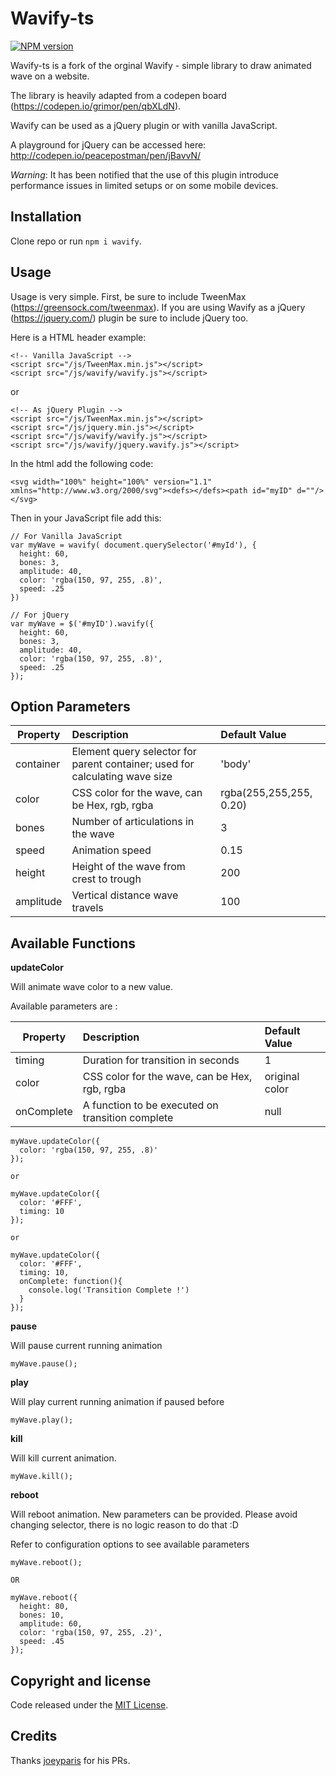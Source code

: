 # Wavify-ts

[![NPM version](https://img.shields.io/npm/v/wavify)](https://npmjs.org/package/wavify)

Wavify-ts is a fork of the orginal Wavify - simple library to draw animated wave on a website.

The library is heavily adapted from a codepen board (https://codepen.io/grimor/pen/qbXLdN).

Wavify can be used as a jQuery plugin or with vanilla JavaScript.

A playground for jQuery can be accessed here: http://codepen.io/peacepostman/pen/jBavvN/

_Warning_: It has been notified that the use of this plugin introduce performance issues in limited setups or on some mobile devices.

## Installation

Clone repo or run `npm i wavify`.

## Usage

Usage is very simple. First, be sure to include TweenMax (https://greensock.com/tweenmax). If you are using Wavify as a jQuery (https://jquery.com/) plugin be sure to include jQuery too.

Here is a HTML header example:

```
<!-- Vanilla JavaScript -->
<script src="/js/TweenMax.min.js"></script>
<script src="/js/wavify/wavify.js"></script>
```

or

```
<!-- As jQuery Plugin -->
<script src="/js/TweenMax.min.js"></script>
<script src="/js/jquery.min.js"></script>
<script src="/js/wavify/wavify.js"></script>
<script src="/js/wavify/jquery.wavify.js"></script>
```

In the html add the following code:

```
<svg width="100%" height="100%" version="1.1" xmlns="http://www.w3.org/2000/svg"><defs></defs><path id="myID" d=""/></svg>
```

Then in your JavaScript file add this:

```
// For Vanilla JavaScript
var myWave = wavify( document.querySelector('#myId'), {
  height: 60,
  bones: 3,
  amplitude: 40,
  color: 'rgba(150, 97, 255, .8)',
  speed: .25
})

// For jQuery
var myWave = $('#myID').wavify({
  height: 60,
  bones: 3,
  amplitude: 40,
  color: 'rgba(150, 97, 255, .8)',
  speed: .25
});
```

## Option Parameters

| **Property** | **Description**                                                             | **Default Value**       |
| ------------ | :-------------------------------------------------------------------------- | :---------------------- |
| container    | Element query selector for parent container; used for calculating wave size | 'body'                  |
| color        | CSS color for the wave, can be Hex, rgb, rgba                               | rgba(255,255,255, 0.20) |
| bones        | Number of articulations in the wave                                         | 3                       |
| speed        | Animation speed                                                             | 0.15                    |
| height       | Height of the wave from crest to trough                                     | 200                     |
| amplitude    | Vertical distance wave travels                                              | 100                     |

## Available Functions

**updateColor**

Will animate wave color to a new value.

Available parameters are :

| **Property** | **Description**                                  | **Default Value** |
| ------------ | :----------------------------------------------- | :---------------- |
| timing       | Duration for transition in seconds               | 1                 |
| color        | CSS color for the wave, can be Hex, rgb, rgba    | original color    |
| onComplete   | A function to be executed on transition complete | null              |

```
myWave.updateColor({
  color: 'rgba(150, 97, 255, .8)'
});

or

myWave.updateColor({
  color: '#FFF',
  timing: 10
});

or

myWave.updateColor({
  color: '#FFF',
  timing: 10,
  onComplete: function(){
    console.log('Transition Complete !')
  }
});
```

**pause**

Will pause current running animation

```
myWave.pause();
```

**play**

Will play current running animation if paused before

```
myWave.play();
```

**kill**

Will kill current animation.

```
myWave.kill();
```

**reboot**

Will reboot animation. New parameters can be provided. Please avoid changing selector, there is no logic reason to do that :D

Refer to configuration options to see available parameters

```
myWave.reboot();

OR

myWave.reboot({
  height: 80,
  bones: 10,
  amplitude: 60,
  color: 'rgba(150, 97, 255, .2)',
  speed: .45
});
```

## Copyright and license

Code released under the [MIT License](https://github.com/peacepostman/wavify/blob/master/LICENSE).

## Credits

Thanks [joeyparis](https://github.com/joeyparis) for his PRs.
